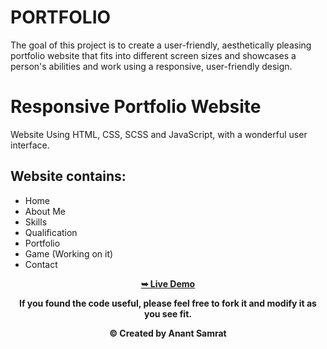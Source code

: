 # PORTFOLIO
The goal of this project is to create a user-friendly, aesthetically pleasing portfolio website that fits into different screen sizes and showcases a person's abilities and work using a responsive, user-friendly design.
# Responsive Portfolio Website 

Website Using HTML, CSS, SCSS and JavaScript, with a wonderful user interface.

## Website contains: 

- Home
- About Me
- Skills
- Qualification
- Portfolio
- Game (Working on it)
- Contact

<div align="center">
<a href="https://mishraji566.github.io/Portfolio"><strong>➥ Live Demo</strong></a>

<p align="center"><b>If you found the code useful, please feel free to fork it and modify it as you see fit.</p? <br>
</div>



<p align="center"><b>© Created by Anant Samrat</b></p?
